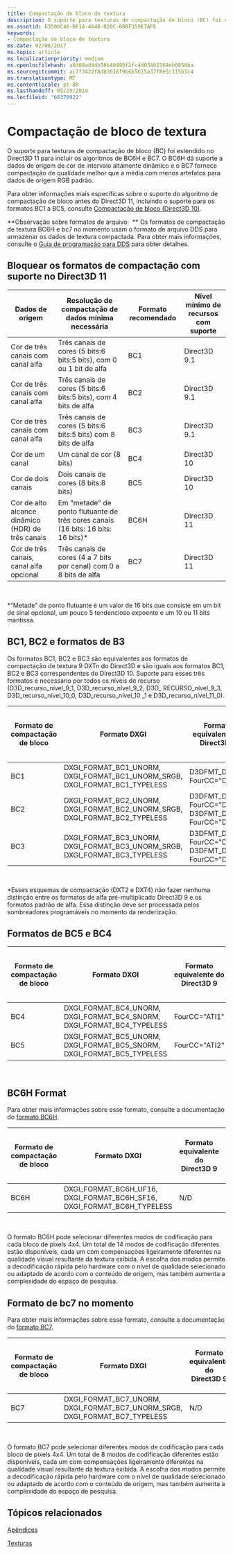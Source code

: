 ```yaml
---
title: Compactação de bloco de textura
description: O suporte para texturas de compactação de bloco (BC) foi estendido no Direct3D 11 para incluir os algoritmos de BC6H e BC7.
ms.assetid: 63506C46-BF14-464B-B20C-8B8F359E7AFE
keywords:
- Compactação de bloco de textura
ms.date: 02/08/2017
ms.topic: article
ms.localizationpriority: medium
ms.openlocfilehash: a8d88ad4db56b40490f2fc4d034b1569eb0850ba
ms.sourcegitcommit: ac7f3422f8d83618f9b6b5615a37f8e5c115b3c4
ms.translationtype: MT
ms.contentlocale: pt-BR
ms.lasthandoff: 05/29/2019
ms.locfileid: "66370922"
---
```

# <a name="texture-block-compression"></a>Compactação de bloco de textura


O suporte para texturas de compactação de bloco (BC) foi estendido no Direct3D 11 para incluir os algoritmos de BC6H e BC7. O BC6H dá suporte a dados de origem de cor de intervalo altamente dinâmico e o BC7 fornece compactação de qualidade melhor que a média com menos artefatos para dados de origem RGB padrão.

Para obter informações mais específicas sobre o suporte do algoritmo de compactação de bloco antes do Direct3D 11, incluindo o suporte para os formatos BC1 a BC5, consulte [Compactação de bloco (Direct3D 10)](https://docs.microsoft.com/windows/desktop/direct3d10/d3d10-graphics-programming-guide-resources-block-compression).

**Observação sobre formatos de arquivo:  ** Os formatos de compactação de textura BC6H e bc7 no momento usam o formato de arquivo DDS para armazenar os dados de textura compactada. Para obter mais informações, consulte o [Guia de programação para DDS](https://docs.microsoft.com/windows/desktop/direct3ddds/dx-graphics-dds-pguide) para obter detalhes.

## <a name="span-idblockcompressionformatssupportedindirect3d11spanspan-idblockcompressionformatssupportedindirect3d11spanspan-idblockcompressionformatssupportedindirect3d11spanblock-compression-formats-supported-in-direct3d-11"></a><span id="Block_Compression_Formats_Supported_in_Direct3D_11"></span><span id="block_compression_formats_supported_in_direct3d_11"></span><span id="BLOCK_COMPRESSION_FORMATS_SUPPORTED_IN_DIRECT3D_11"></span>Bloquear os formatos de compactação com suporte no Direct3D 11


| Dados de origem                                  | Resolução de compactação de dados mínima necessária                              | Formato recomendado | Nível mínimo de recursos com suporte |
|----------------------------------------------|---------------------------------------------------------------------------|--------------------|---------------------------------|
| Cor de três canais com canal alfa       | Três canais de cores (5 bits:6 bits:5 bits), com 0 ou 1 bit de alfa  | BC1                | Direct3D 9.1                    |
| Cor de três canais com canal alfa       | Três canais de cores (5 bits:6 bits:5 bits), com 4 bits de alfa         | BC2                | Direct3D 9.1                    |
| Cor de três canais com canal alfa       | Três canais de cores (5 bits:6 bits:5 bits) com 8 bits de alfa          | BC3                | Direct3D 9.1                    |
| Cor de um canal                            | Um canal de cor (8 bits)                                                | BC4                | Direct3D 10                     |
| Cor de dois canais                            | Dois canais de cores (8 bits:8 bits)                                        | BC5                | Direct3D 10                     |
| Cor de alto alcance dinâmico (HDR) de três canais | Em "metade" de ponto flutuante de três cores canais (16 bits: 16 bits: 16 bits)\* | BC6H               | Direct3D 11                     |
| Cor de três canais, canal alfa opcional  | Três canais de cores (4 a 7 bits por canal) com 0 a 8 bits de alfa  | BC7                | Direct3D 11                     |

 

\*"Metade" de ponto flutuante é um valor de 16 bits que consiste em um bit de sinal opcional, um pouco 5 tendencioso expoente e um 10 ou 11 bits mantissa.
## <a name="span-idbc1bc2andb3formatsspanspan-idbc1bc2andb3formatsspanspan-idbc1bc2andb3formatsspanbc1-bc2-and-b3-formats"></a><span id="BC1__BC2__and_B3_Formats"></span><span id="bc1__bc2__and_b3_formats"></span><span id="BC1__BC2__AND_B3_FORMATS"></span>BC1, BC2 e formatos de B3


Os formatos BC1, BC2 e BC3 são equivalentes aos formatos de compactação de textura 9 DXTn do Direct3D e são iguais aos formatos BC1, BC2 e BC3 correspondentes do Direct3D 10. Suporte para esses três formatos é necessário por todos os níveis de recurso (D3D\_recurso\_nível\_9\_1, D3D\_recurso\_nível\_9\_2, D3D\_ RECURSO\_nível\_9\_3, D3D\_recurso\_nível\_10\_0, D3D\_recurso\_nível\_10 \_1 e D3D\_recurso\_nível\_11\_0).

| Formato de compactação de bloco | Formato DXGI                                                                           | Formato equivalente do Direct3D 9                               | Bytes por bloco de pixels 4x4 |
|--------------------------|---------------------------------------------------------------------------------------|------------------------------------------------------------|---------------------------|
| BC1                      | DXGI\_FORMAT\_BC1\_UNORM, DXGI\_FORMAT\_BC1\_UNORM\_SRGB, DXGI\_FORMAT\_BC1\_TYPELESS | D3DFMT\_DXT1, FourCC="DXT1"                                | 8                         |
| BC2                      | DXGI\_FORMAT\_BC2\_UNORM, DXGI\_FORMAT\_BC2\_UNORM\_SRGB, DXGI\_FORMAT\_BC2\_TYPELESS | D3DFMT\_DXT2\*, FourCC="DXT2", D3DFMT\_DXT3, FourCC="DXT3" | 16                        |
| BC3                      | DXGI\_FORMAT\_BC3\_UNORM, DXGI\_FORMAT\_BC3\_UNORM\_SRGB, DXGI\_FORMAT\_BC3\_TYPELESS | D3DFMT\_DXT4\*, FourCC="DXT4", D3DFMT\_DXT5, FourCC="DXT5" | 16                        |

 

\*Esses esquemas de compactação (DXT2 e DXT4) não fazer nenhuma distinção entre os formatos de alfa pré-multiplicado Direct3D 9 e os formatos padrão de alfa. Essa distinção deve ser processada pelos sombreadores programáveis no momento da renderização.

## <a name="span-idbc4andbc5formatsspanspan-idbc4andbc5formatsspanspan-idbc4andbc5formatsspanbc4-and-bc5-formats"></a><span id="BC4_and_BC5_Formats"></span><span id="bc4_and_bc5_formats"></span><span id="BC4_AND_BC5_FORMATS"></span>Formatos de BC5 e BC4


| Formato de compactação de bloco | Formato DXGI                                                                     | Formato equivalente do Direct3D 9 | Bytes por bloco de pixels 4x4 |
|--------------------------|---------------------------------------------------------------------------------|------------------------------|---------------------------|
| BC4                      | DXGI\_FORMAT\_BC4\_UNORM, DXGI\_FORMAT\_BC4\_SNORM, DXGI\_FORMAT\_BC4\_TYPELESS | FourCC="ATI1"                | 8                         |
| BC5                      | DXGI\_FORMAT\_BC5\_UNORM, DXGI\_FORMAT\_BC5\_SNORM, DXGI\_FORMAT\_BC5\_TYPELESS | FourCC="ATI2"                | 16                        |

 

## <a name="span-idbc6hformatspanspan-idbc6hformatspanspan-idbc6hformatspanbc6h-format"></a><span id="BC6H_Format"></span><span id="bc6h_format"></span><span id="BC6H_FORMAT"></span>BC6H Format


Para obter mais informações sobre esse formato, consulte a documentação do [formato BC6H](https://docs.microsoft.com/windows/desktop/direct3d11/bc6h-format).

| Formato de compactação de bloco | Formato DXGI                                                                      | Formato equivalente do Direct3D 9 | Bytes por bloco de pixels 4x4 |
|--------------------------|----------------------------------------------------------------------------------|------------------------------|---------------------------|
| BC6H                     | DXGI\_FORMAT\_BC6H\_UF16, DXGI\_FORMAT\_BC6H\_SF16, DXGI\_FORMAT\_BC6H\_TYPELESS | N/D                          | 16                        |

 

O formato BC6H pode selecionar diferentes modos de codificação para cada bloco de pixels 4x4. Um total de 14 modos de codificação diferentes estão disponíveis, cada um com compensações ligeiramente diferentes na qualidade visual resultante da textura exibida. A escolha dos modos permite a decodificação rápida pelo hardware com o nível de qualidade selecionado ou adaptado de acordo com o conteúdo de origem, mas também aumenta a complexidade do espaço de pesquisa.

## <a name="span-idbc7formatspanspan-idbc7formatspanspan-idbc7formatspanbc7-format"></a><span id="BC7_Format"></span><span id="bc7_format"></span><span id="BC7_FORMAT"></span>Formato de bc7 no momento


Para obter mais informações sobre esse formato, consulte a documentação do [formato BC7](https://docs.microsoft.com/windows/desktop/direct3d11/bc7-format).

| Formato de compactação de bloco | Formato DXGI                                                                           | Formato equivalente do Direct3D 9 | Bytes por bloco de pixels 4x4 |
|--------------------------|---------------------------------------------------------------------------------------|------------------------------|---------------------------|
| BC7                      | DXGI\_FORMAT\_BC7\_UNORM, DXGI\_FORMAT\_BC7\_UNORM\_SRGB, DXGI\_FORMAT\_BC7\_TYPELESS | N/D                          | 16                        |

 

O formato BC7 pode selecionar diferentes modos de codificação para cada bloco de pixels 4x4. Um total de 8 modos de codificação diferentes estão disponíveis, cada um com compensações ligeiramente diferentes na qualidade visual resultante da textura exibida. A escolha dos modos permite a decodificação rápida pelo hardware com o nível de qualidade selecionado ou adaptado de acordo com o conteúdo de origem, mas também aumenta a complexidade do espaço de pesquisa.

## <a name="span-idrelated-topicsspanrelated-topics"></a><span id="related-topics"></span>Tópicos relacionados


[Apêndices](appendix.md)

[Texturas](https://docs.microsoft.com/windows/desktop/direct3d11/overviews-direct3d-11-resources-textures)

 

 




